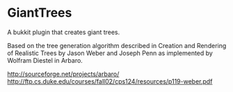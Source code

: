 GiantTrees
==========

A bukkit plugin that creates giant trees.

Based on the tree generation algorithm described in Creation and Rendering of Realistic Trees by Jason Weber and Joseph Penn as implemented by Wolfram Diestel in Arbaro.

http://sourceforge.net/projects/arbaro/
http://ftp.cs.duke.edu/courses/fall02/cps124/resources/p119-weber.pdf


